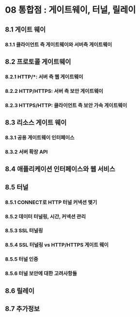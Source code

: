 # 08 통합점 : 게이트웨이, 터널, 릴레이

## 8.1 게이트 웨이

### 8.1.1 클라이언트 측 게이트웨이와 서버측 게이트웨이

## 8.2 프로토콜 게이트웨이

### 8.2.1 HTTP/\*: 서버 측 웹 게이트웨이

### 8.2.2 HTTP/HTTPS: 서버 측 보안 게이트웨이

### 8.2.3 HTTPS/HTTP: 클라이언트 측 보안 가속 게이트웨이

## 8.3 리소스 게이트 웨이

### 8.3.1 공용 게이트웨이 인터페이스

### 8.3.2 서버 확장 API

## 8.4 애플리케이션 인터페이스와 웹 서비스

## 8.5 터널

### 8.5.1 CONNECT로 HTTP 터널 커넥션 맺기

### 8.5.2 데이터 터널링, 시간, 커넥션 관리

### 8.5.3 SSL 터널링

### 8.5.4 SSL 터널링 vs HTTP/HTTPS 게이트 웨이

### 8.5.5 터널 인증

### 8.5.6 터널 보안에 대한 고려사항들

## 8.6 릴레이

## 8.7 추가정보
